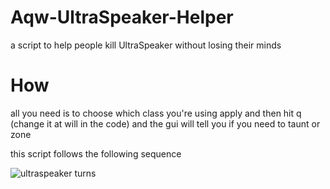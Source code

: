 # Aqw-UltraSpeaker-Helper
a script to help people kill UltraSpeaker without losing their minds

# How
all you need is to choose which class you're using apply and then hit q (change it at will in the code) and the gui will tell you if you need to taunt or zone

this script follows the following sequence


![ultraspeaker turns](https://user-images.githubusercontent.com/81825126/234119516-880196b1-1315-4998-90b0-25f5c7218f64.jpg)
